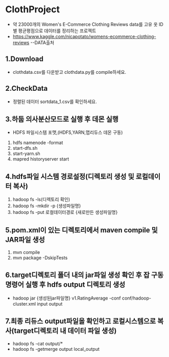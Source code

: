 # ClothProject
- 약 23000개의 Women's E-Commerce Clothing Reviews data를 고유 옷 ID별 평균평점으로 데이터를 정리하는 프로젝트 
- https://www.kaggle.com/nicapotato/womens-ecommerce-clothing-reviews --DATA출처
## 1.Download 
- clothdata.csv를 다운받고 clothdata.py를 compile하세요.

## 2.CheckData
- 정렬된 데이터 sortdata_1.csv를 확인하세요.

## 3.하둡 의사분산모드로 실행 후 데몬 실행
- HDFS 파일시스템 포맷,(HDFS,YARN,맵리듀스 데몬 구동)
 1. hdfs namenode -format
 2. start-dfs.sh
 3. start-yarn.sh
 4. mapred historyserver start


## 4.hdfs파일 시스템 경로설정(디렉토리 생성 및 로컬데이터 복사)
 1. hadoop fs -ls(디렉토리 확인)
 2. hadoop fs -mkdir -p {생성파일명}
 3. hadoop fs -put 로컬데이터경로 {새로만든 생성파일명}


## 5.pom.xml이 있는 디렉토리에서 maven compile 및 JAR파일 생성
 1. mvn compile
 2. mvn package -DskipTests

## 6.target디렉토리 폴더 내의 jar파일 생성 확인 후 잡 구동 명령어 실행 후 hdfs output 디렉토리 생성
- hadoop jar {생성된jar파일명}  v1.RatingAverage -conf conf/hadoop-cluster.xml input output

## 7.최종 리듀스 output파일을 확인하고 로컬시스템으로 복사(target디렉토리 내 데이터 파일 생성)
- hadoop fs -cat output/*
- hadoop fs -getmerge output local_output
